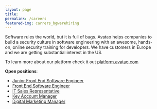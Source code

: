 ```yaml
---
layout: page
title:
permalink: /careers
featured-img: carrers_bgwerehiring
---
```


Software rules the world, but it is full of bugs. Avatao helps companies to build a security culture in software engineering with an awesome, hands-on, online security training for developers. We have customers in Europe and we are getting substantial interest in the US.

To learn more about our platform check it out [platform.avatao.com](https://platform.avatao.com)

**Open positions**:

- [Junior Front End Software Engineer](/careers/junior-frontend-engineer)
- [Front End Software Engineer](/careers/frontend-engineer)
- [IT Sales Representative](/careers/it-sales-representative)
- [Key Account Manager](/careers/key-account-manager)
- [Digital Marketing Manager](/careers/digital-marketing-manager)
